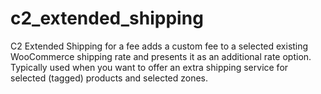 # c2_extended_shipping
C2 Extended Shipping for a fee adds a custom fee to a selected existing WooCommerce shipping rate and presents it as an additional rate option. Typically used when you want to offer an extra shipping service for selected (tagged) products and selected zones.
